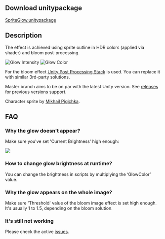## Download unitypackage
[SpriteGlow.unitypackage](https://github.com/Elringus/SpriteGlow/releases/download/v2.1-release/SpriteGlow.unitypackage)

## Description
The effect is achieved using sprite outline in HDR colors (applied via shader) and bloom post-processing.

![Glow Intensity](https://i.gyazo.com/698f7d444d334b41657f056fb1ac94c7.gif) 
![Glow Color](https://i.gyazo.com/c8f8ec8a276aa4781b52732c521691db.gif)

For the bloom effect [Unity Post Processing Stack](https://github.com/Unity-Technologies/PostProcessing) is used. You can replace it with similar 3rd-party solutions.

Master branch aims to be on par with the latest Unity version. See [releases](https://github.com/Elringus/SpriteGlow/releases) for previous versions support.

Character sprite by [Mikhail Pigichka](https://www.facebook.com/hundewache).

## FAQ

### Why the glow doesn't appear?
Make sure you've set 'Current Brightness' high enough:

![](https://i.gyazo.com/101ac74ac1a6cf1af0814b6b02186174.png)

### How to change glow brightness at runtime?
You can change the brightness in scripts by multiplying the ‘GlowColor’ value.

### Why the glow appears on the whole image?
Make sure 'Threshold' value of the bloom image effect is set high enough. It's usually 1 to 1.5, depending on the bloom solution.

### It's still not working
Please check the active [issues](https://github.com/Elringus/SpriteGlow/issues).

